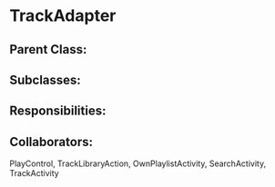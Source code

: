 # TrackAdapter

## Parent Class:


## Subclasses:


## Responsibilities:


## Collaborators:
PlayControl, TrackLibraryAction, OwnPlaylistActivity, SearchActivity, TrackActivity
